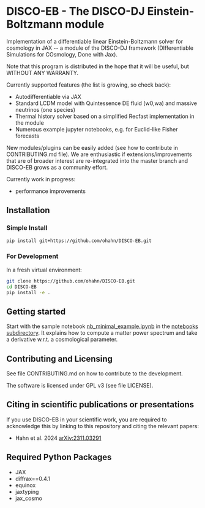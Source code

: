 # DISCO-EB - The DISCO-DJ Einstein-Boltzmann module
Implementation of a differentiable linear Einstein-Boltzmann solver for cosmology in JAX -- a module of the DISCO-DJ framework (DIfferentiable Simulations for COsmology, Done with Jax).

Note that this program is distributed in the hope that it will be useful, but WITHOUT ANY WARRANTY.

Currently supported features (the list is growing, so check back):

- Autodifferentiable via JAX
- Standard LCDM model with Quintessence DE fluid (w0,wa) and massive neutrinos (one species)
- Thermal history solver based on a simplified Recfast implementation in the module
- Numerous example jupyter notebooks, e.g. for Euclid-like Fisher forecasts
  
New modules/plugins can be easily added (see how to contribute in CONTRIBUTING.md file). We are enthusiastic if extensions/improvements that are of broader interest are re-integrated into the master branch and DISCO-EB grows as a community effort.

Currently work in progress:

- performance improvements

## Installation

### Simple Install

```bash
pip install git+https://github.com/ohahn/DISCO-EB.git
```
### For Development

In a fresh virtual environment:

```bash
git clone https://github.com/ohahn/DISCO-EB.git
cd DISCO-EB
pip install -e .
```

## Getting started

Start with the sample notebook [nb_minimal_example.ipynb](https://github.com/ohahn/DISCO-EB/blob/master/notebooks/nb_minimal_example.ipynb) in the [notebooks subdirectory](https://github.com/ohahn/DISCO-EB/tree/master/notebooks). It explains how to compute a matter power spectrum and take a derivative w.r.t. a cosmological parameter.

## Contributing and Licensing

See file CONTRIBUTING.md on how to contribute to the development. 

The software is licensed under GPL v3 (see file LICENSE).

## Citing in scientific publications or presentations

If you use DISCO-EB in your scientific work, you are required to acknowledge this by linking to this repository and citing the relevant papers:

- Hahn et al. 2024 [arXiv:2311.03291](https://arxiv.org/abs/2311.03291)


## Required Python Packages
- JAX
- diffrax==0.4.1
- equinox
- jaxtyping
- jax_cosmo
